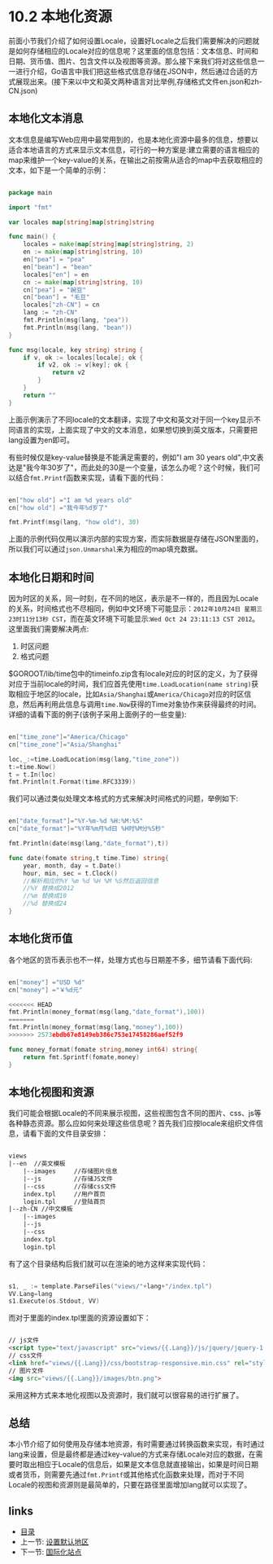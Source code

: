 <!-- {% raw %} -->
# 10.2 本地化资源
前面小节我们介绍了如何设置Locale，设置好Locale之后我们需要解决的问题就是如何存储相应的Locale对应的信息呢？这里面的信息包括：文本信息、时间和日期、货币值、图片、包含文件以及视图等资源。那么接下来我们将对这些信息一一进行介绍，Go语言中我们把这些格式信息存储在JSON中，然后通过合适的方式展现出来。(接下来以中文和英文两种语言对比举例,存储格式文件en.json和zh-CN.json)
## 本地化文本消息
文本信息是编写Web应用中最常用到的，也是本地化资源中最多的信息，想要以适合本地语言的方式来显示文本信息，可行的一种方案是:建立需要的语言相应的map来维护一个key-value的关系，在输出之前按需从适合的map中去获取相应的文本，如下是一个简单的示例：

```Go

package main

import "fmt"

var locales map[string]map[string]string

func main() {
	locales = make(map[string]map[string]string, 2)
	en := make(map[string]string, 10)
	en["pea"] = "pea"
	en["bean"] = "bean"
	locales["en"] = en
	cn := make(map[string]string, 10)
	cn["pea"] = "豌豆"
	cn["bean"] = "毛豆"
	locales["zh-CN"] = cn
	lang := "zh-CN"
	fmt.Println(msg(lang, "pea"))
	fmt.Println(msg(lang, "bean"))
}

func msg(locale, key string) string {
	if v, ok := locales[locale]; ok {
		if v2, ok := v[key]; ok {
			return v2
		}
	}
	return ""
}

```
上面示例演示了不同locale的文本翻译，实现了中文和英文对于同一个key显示不同语言的实现，上面实现了中文的文本消息，如果想切换到英文版本，只需要把lang设置为en即可。

有些时候仅是key-value替换是不能满足需要的，例如"I am 30 years old",中文表达是"我今年30岁了"，而此处的30是一个变量，该怎么办呢？这个时候，我们可以结合`fmt.Printf`函数来实现，请看下面的代码：
```Go

en["how old"] ="I am %d years old"
cn["how old"] ="我今年%d岁了"

fmt.Printf(msg(lang, "how old"), 30)
```
上面的示例代码仅用以演示内部的实现方案，而实际数据是存储在JSON里面的，所以我们可以通过`json.Unmarshal`来为相应的map填充数据。

## 本地化日期和时间
因为时区的关系，同一时刻，在不同的地区，表示是不一样的，而且因为Locale的关系，时间格式也不尽相同，例如中文环境下可能显示：`2012年10月24日 星期三 23时11分13秒 CST`，而在英文环境下可能显示:`Wed Oct 24 23:11:13 CST 2012`。这里面我们需要解决两点:

1. 时区问题
2. 格式问题

$GOROOT/lib/time包中的timeinfo.zip含有locale对应的时区的定义，为了获得对应于当前locale的时间，我们应首先使用`time.LoadLocation(name string)`获取相应于地区的locale，比如`Asia/Shanghai`或`America/Chicago`对应的时区信息，然后再利用此信息与调用`time.Now`获得的Time对象协作来获得最终的时间。详细的请看下面的例子(该例子采用上面例子的一些变量):

```Go

en["time_zone"]="America/Chicago"
cn["time_zone"]="Asia/Shanghai"

loc,_:=time.LoadLocation(msg(lang,"time_zone"))
t:=time.Now()
t = t.In(loc)
fmt.Println(t.Format(time.RFC3339))

```
我们可以通过类似处理文本格式的方式来解决时间格式的问题，举例如下:
```Go

en["date_format"]="%Y-%m-%d %H:%M:%S"
cn["date_format"]="%Y年%m月%d日 %H时%M分%S秒"

fmt.Println(date(msg(lang,"date_format"),t))

func date(fomate string,t time.Time) string{
	year, month, day = t.Date()
	hour, min, sec = t.Clock()
	//解析相应的%Y %m %d %H %M %S然后返回信息
	//%Y 替换成2012
	//%m 替换成10
	//%d 替换成24
}

```
## 本地化货币值
各个地区的货币表示也不一样，处理方式也与日期差不多，细节请看下面代码:
```Go

en["money"] ="USD %d"
cn["money"] ="￥%d元"

<<<<<<< HEAD
fmt.Println(money_format(msg(lang,"date_format"),100))
=======
fmt.Println(money_format(msg(lang,"money"),100))
>>>>>>> 2573ebdb67e8149eb386c753e17458286aef52f9

func money_format(fomate string,money int64) string{
	return fmt.Sprintf(fomate,money)
}

```
## 本地化视图和资源
我们可能会根据Locale的不同来展示视图，这些视图包含不同的图片、css、js等各种静态资源。那么应如何来处理这些信息呢？首先我们应按locale来组织文件信息，请看下面的文件目录安排：
```html

views
|--en  //英文模板
	|--images     //存储图片信息
	|--js         //存储JS文件
	|--css        //存储css文件
	index.tpl     //用户首页
	login.tpl     //登陆首页
|--zh-CN //中文模板
	|--images
	|--js
	|--css
	index.tpl
	login.tpl

```
有了这个目录结构后我们就可以在渲染的地方这样来实现代码：
```Go

s1, _ := template.ParseFiles("views/"+lang+"/index.tpl")
VV.Lang=lang
s1.Execute(os.Stdout, VV)
```
而对于里面的index.tpl里面的资源设置如下：
```html

// js文件
<script type="text/javascript" src="views/{{.Lang}}/js/jquery/jquery-1.8.0.min.js"></script>
// css文件
<link href="views/{{.Lang}}/css/bootstrap-responsive.min.css" rel="stylesheet">
// 图片文件
<img src="views/{{.Lang}}/images/btn.png">
```
采用这种方式来本地化视图以及资源时，我们就可以很容易的进行扩展了。

## 总结
本小节介绍了如何使用及存储本地资源，有时需要通过转换函数来实现，有时通过lang来设置，但是最终都是通过key-value的方式来存储Locale对应的数据，在需要时取出相应于Locale的信息后，如果是文本信息就直接输出，如果是时间日期或者货币，则需要先通过`fmt.Printf`或其他格式化函数来处理，而对于不同Locale的视图和资源则是最简单的，只要在路径里面增加lang就可以实现了。

## links
  * [目录](<preface.md>)
  * 上一节: [设置默认地区](<10.1.md>)
  * 下一节: [国际化站点](<10.3.md>)
<!-- {% endraw %} -->
